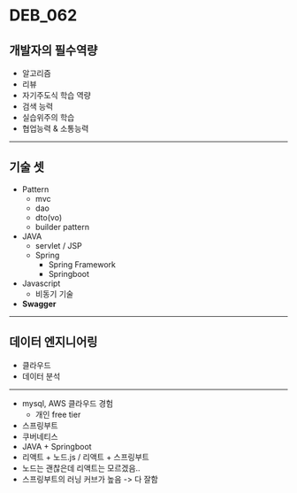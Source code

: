 # DEB_062

## 개발자의 필수역량

* 알고리즘
* 리뷰
* 자기주도식 학습 역량
* 검색 능력
* 실습위주의 학습
* 협업능력 & 소통능력

---

## 기술 셋

* Pattern
  * mvc
  * dao
  * dto(vo)
  * builder pattern
* JAVA
  * servlet / JSP
  * Spring
    * Spring Framework
    * Springboot
* Javascript
  * 비동기 기술
* **Swagger**

---

## 데이터 엔지니어링

* 클라우드
* 데이터 분석

---

* mysql, AWS 클라우드 경험
  * 개인 free tier
* 스프링부트
* 쿠버네티스
* JAVA + Springboot
* 리액트 + 노드.js / 리액트 + 스프링부트
* 노드는 괜찮은데 리액트는 모르겠음..
* 스프링부트의 러닝 커브가 높음 -> 다 잘함



